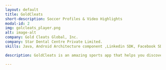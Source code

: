 ```yaml
---
layout: default
title: GoldCleats
short-description: Soccer Profiles & Video Highlights
modal-id: 2
img: golcleats_player.png
alt: image-alt
company: Gold Cleats Global, Inc.
company: Star Dental Centre Private Limited.
skills: Java, Android Architecture component ,Linkedin SDK, Facebook SDK, Facebook Graph API, Realm Database,Material Design, InApp-Billing.

description: GoldCleats is an amazing sports app that helps you discover players from the whole world or to be discovered by agents and scouts. Create your profile and share your soccer skills with ease!<br/><br/>CREATE YOUR PROFILE & SHARE YOUR SKILLS<br/>This sports app is created as the number one youth soccer platform with players from over 181 countries. Offering you the most effortless and efficient way to share your soccer highlights and skills, and be noticed from other users of the app. On this app, you can easily create your own soccer profile. On your profile, you can upload, edit and share your soccer skills and video highlights for everyone to see.<br/><br/>DISCOVER PLAYERS & GET DISCOVERED<br/>On this amazing soccer app, you can discover other soccer players from the whole world, view their profiles and see their soccer skills and highlights. Aside from discovering other players, the app is allowing you to get discovered by other people, as agents, scouts, coaches, clubs, colleges, and other people that are using the app.<br/><br/>   •   Easy to use youth soccer platform<br/>   •   Create your profile<br/>   •   Upload, edit, and share soccer skills and video highlights<br/>   •   Discover soccer players from the whole world<br/>   •   Get discovered by agents, scouts and other users<br/>   •   Go viral and match footage

---
```


